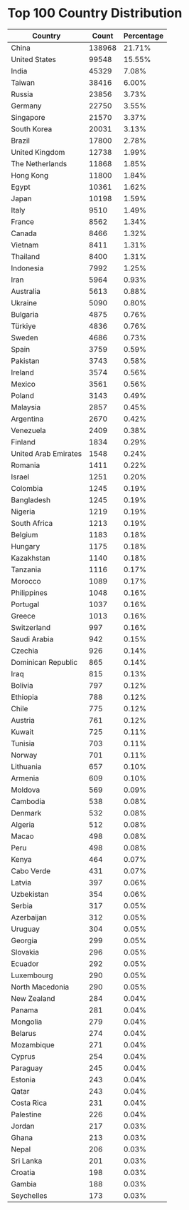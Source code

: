 # Top 100 Country Distribution
| Country | Count | Percentage |
|----|----|----|
| China | 138968 | 21.71% |
| United States | 99548 | 15.55% |
| India | 45329 | 7.08% |
| Taiwan | 38416 | 6.00% |
| Russia | 23856 | 3.73% |
| Germany | 22750 | 3.55% |
| Singapore | 21570 | 3.37% |
| South Korea | 20031 | 3.13% |
| Brazil | 17800 | 2.78% |
| United Kingdom | 12738 | 1.99% |
| The Netherlands | 11868 | 1.85% |
| Hong Kong | 11800 | 1.84% |
| Egypt | 10361 | 1.62% |
| Japan | 10198 | 1.59% |
| Italy | 9510 | 1.49% |
| France | 8562 | 1.34% |
| Canada | 8466 | 1.32% |
| Vietnam | 8411 | 1.31% |
| Thailand | 8400 | 1.31% |
| Indonesia | 7992 | 1.25% |
| Iran | 5964 | 0.93% |
| Australia | 5613 | 0.88% |
| Ukraine | 5090 | 0.80% |
| Bulgaria | 4875 | 0.76% |
| Türkiye | 4836 | 0.76% |
| Sweden | 4686 | 0.73% |
| Spain | 3759 | 0.59% |
| Pakistan | 3743 | 0.58% |
| Ireland | 3574 | 0.56% |
| Mexico | 3561 | 0.56% |
| Poland | 3143 | 0.49% |
| Malaysia | 2857 | 0.45% |
| Argentina | 2670 | 0.42% |
| Venezuela | 2409 | 0.38% |
| Finland | 1834 | 0.29% |
| United Arab Emirates | 1548 | 0.24% |
| Romania | 1411 | 0.22% |
| Israel | 1251 | 0.20% |
| Colombia | 1245 | 0.19% |
| Bangladesh | 1245 | 0.19% |
| Nigeria | 1219 | 0.19% |
| South Africa | 1213 | 0.19% |
| Belgium | 1183 | 0.18% |
| Hungary | 1175 | 0.18% |
| Kazakhstan | 1140 | 0.18% |
| Tanzania | 1116 | 0.17% |
| Morocco | 1089 | 0.17% |
| Philippines | 1048 | 0.16% |
| Portugal | 1037 | 0.16% |
| Greece | 1013 | 0.16% |
| Switzerland | 997 | 0.16% |
| Saudi Arabia | 942 | 0.15% |
| Czechia | 926 | 0.14% |
| Dominican Republic | 865 | 0.14% |
| Iraq | 815 | 0.13% |
| Bolivia | 797 | 0.12% |
| Ethiopia | 788 | 0.12% |
| Chile | 775 | 0.12% |
| Austria | 761 | 0.12% |
| Kuwait | 725 | 0.11% |
| Tunisia | 703 | 0.11% |
| Norway | 701 | 0.11% |
| Lithuania | 657 | 0.10% |
| Armenia | 609 | 0.10% |
| Moldova | 569 | 0.09% |
| Cambodia | 538 | 0.08% |
| Denmark | 532 | 0.08% |
| Algeria | 512 | 0.08% |
| Macao | 498 | 0.08% |
| Peru | 498 | 0.08% |
| Kenya | 464 | 0.07% |
| Cabo Verde | 431 | 0.07% |
| Latvia | 397 | 0.06% |
| Uzbekistan | 354 | 0.06% |
| Serbia | 317 | 0.05% |
| Azerbaijan | 312 | 0.05% |
| Uruguay | 304 | 0.05% |
| Georgia | 299 | 0.05% |
| Slovakia | 296 | 0.05% |
| Ecuador | 292 | 0.05% |
| Luxembourg | 290 | 0.05% |
| North Macedonia | 290 | 0.05% |
| New Zealand | 284 | 0.04% |
| Panama | 281 | 0.04% |
| Mongolia | 279 | 0.04% |
| Belarus | 274 | 0.04% |
| Mozambique | 271 | 0.04% |
| Cyprus | 254 | 0.04% |
| Paraguay | 245 | 0.04% |
| Estonia | 243 | 0.04% |
| Qatar | 243 | 0.04% |
| Costa Rica | 231 | 0.04% |
| Palestine | 226 | 0.04% |
| Jordan | 217 | 0.03% |
| Ghana | 213 | 0.03% |
| Nepal | 206 | 0.03% |
| Sri Lanka | 201 | 0.03% |
| Croatia | 198 | 0.03% |
| Gambia | 188 | 0.03% |
| Seychelles | 173 | 0.03% |
